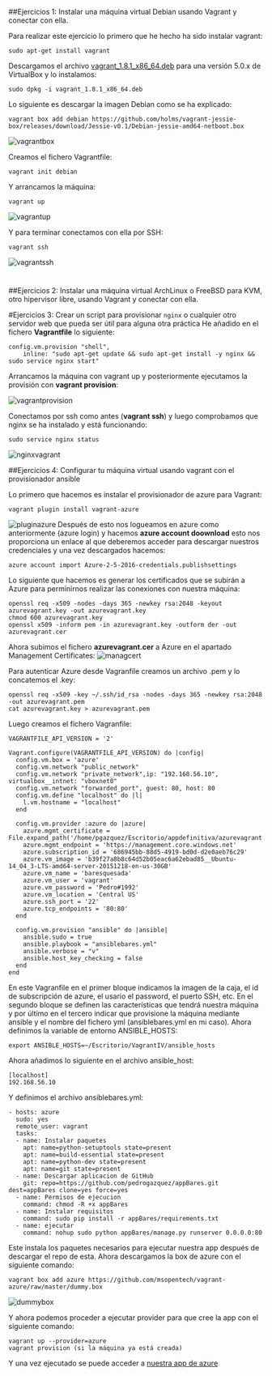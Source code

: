 ##Ejercicios 1: Instalar una máquina virtual Debian usando Vagrant y conectar con ella.

Para realizar este ejercicio lo primero que he hecho ha sido instalar vagrant:
```
sudo apt-get install vagrant
```
Descargamos el archivo [vagrant_1.8.1_x86_64.deb](https://releases.hashicorp.com/vagrant/1.8.1/) para una versión 5.0.x de VirtualBox y lo instalamos:
```
sudo dpkg -i vagrant_1.8.1_x86_64.deb
```
Lo siguiente es descargar la imagen Debian como se ha explicado:
```
vagrant box add debian https://github.com/holms/vagrant-jessie-box/releases/download/Jessie-v0.1/Debian-jessie-amd64-netboot.box
```

![vagrantbox](http://i1042.photobucket.com/albums/b422/Pedro_Gazquez_Navarrete/Captura%20de%20pantalla%20de%202016-02-04%20234853_zpsxlqy3ra5.png)

Creamos el fichero Vagrantfile:
```
vagrant init debian
```
Y arrancamos la máquina:
```
vagrant up
```

![vagrantup](http://i1042.photobucket.com/albums/b422/Pedro_Gazquez_Navarrete/Captura%20de%20pantalla%20de%202016-02-04%20235142_zpshy94hyui.png)

Y para terminar conectamos con ella por SSH:
```
vagrant ssh
```

![vagrantssh](http://i1042.photobucket.com/albums/b422/Pedro_Gazquez_Navarrete/Captura%20de%20pantalla%20de%202016-02-04%20235209_zpsld4tyu1r.png)

#
##Ejercicios 2: Instalar una máquina virtual ArchLinux o FreeBSD para KVM, otro hipervisor libre, usando Vagrant y conectar con ella. 




#Ejercicios 3: Crear un script para provisionar `nginx` o cualquier otro servidor web que pueda ser útil para alguna otra práctica
He añadido en el fichero **Vagrantfile** lo siguiente:
```
config.vm.provision "shell",
	inline: "sudo apt-get update && sudo apt-get install -y nginx && sudo service nginx start"
```
Arrancamos la máquina con vagrant up y posteriormente ejecutamos la provisión con **vagrant provision**:

![vagrantprovision](http://i1042.photobucket.com/albums/b422/Pedro_Gazquez_Navarrete/Captura%20de%20pantalla%20de%202016-02-05%20101153_zpswvaodxir.png)

Conectamos por ssh como antes (**vagrant ssh**) y luego comprobamos que nginx se ha instalado y está funcionando:
```
sudo service nginx status
```

![nginxvagrant](http://i1042.photobucket.com/albums/b422/Pedro_Gazquez_Navarrete/Captura%20de%20pantalla%20de%202016-02-05%20101250_zps1hepxrat.png)

##Ejercicios 4: Configurar tu máquina virtual usando vagrant con el provisionador ansible

Lo primero que hacemos es instalar el provisionador de azure para Vagrant:
```
vagrant plugin install vagrant-azure
```
![pluginazure](http://i1042.photobucket.com/albums/b422/Pedro_Gazquez_Navarrete/Captura%20de%20pantalla%20de%202016-02-07%20220453_zpsggqexnuv.png)
Después de esto nos logueamos en azure como anteriormente (azure login) y hacemos **azure account doownload**  esto nos proporciona un enlace al que deberemos acceder para descargar nuestros credenciales y una vez descargados hacemos:
```
azure account import Azure-2-5-2016-credentials.publishsettings
```
Lo siguiente que hacemos es generar los certificados que se subirán a Azure para perminirnos realizar las conexiones con nuestra máquina:
```
openssl req -x509 -nodes -days 365 -newkey rsa:2048 -keyout azurevagrant.key -out azurevagrant.key
chmod 600 azurevagrant.key
openssl x509 -inform pem -in azurevagrant.key -outform der -out azurevagrant.cer
```
Ahora subimos el fichero **azurevagrant.cer** a Azure en el apartado Management Certificates:
![managcert](http://i1042.photobucket.com/albums/b422/Pedro_Gazquez_Navarrete/Captura%20de%20pantalla%20de%202016-02-05%20164823_zpskywjh3fa.png)

Para autenticar Azure desde Vagranfile creamos un archivo .pem y lo concatemos el .key:
```
openssl req -x509 -key ~/.ssh/id_rsa -nodes -days 365 -newkey rsa:2048 -out azurevagrant.pem
cat azurevagrant.key > azurevagrant.pem
```
Luego creamos el fichero Vagranfile:
```
VAGRANTFILE_API_VERSION = '2'

Vagrant.configure(VAGRANTFILE_API_VERSION) do |config|
  config.vm.box = 'azure'
  config.vm.network "public_network"
  config.vm.network "private_network",ip: "192.168.56.10", virtualbox__intnet: "vboxnet0"
  config.vm.network "forwarded_port", guest: 80, host: 80
  config.vm.define "localhost" do |l|
    l.vm.hostname = "localhost"
  end

  config.vm.provider :azure do |azure|
    azure.mgmt_certificate = File.expand_path('/home/pgazquez/Escritorio/appdefinitiva/azurevagrant.pem')
    azure.mgmt_endpoint = 'https://management.core.windows.net'
    azure.subscription_id = '686945bb-88d5-4919-bd0d-d2e0aeb76c29'
    azure.vm_image = 'b39f27a8b8c64d52b05eac6a62ebad85__Ubuntu-14_04_3-LTS-amd64-server-20151218-en-us-30GB'
    azure.vm_name = 'baresquesada'
    azure.vm_user = 'vagrant'
    azure.vm_password = 'Pedro#1992'
    azure.vm_location = 'Central US' 
    azure.ssh_port = '22'
    azure.tcp_endpoints = '80:80'
  end

  config.vm.provision "ansible" do |ansible|
    ansible.sudo = true
    ansible.playbook = "ansiblebares.yml"
    ansible.verbose = "v"
    ansible.host_key_checking = false 
  end
end
```
En este Vagranfile en el primer bloque indicamos la imagen de la caja, el id de subscripción de azure, el usario el password, el puerto SSH, etc. En el segundo bloque se definen las características que tendrá nuestra máquina y por último en el tercero indicar que provisione la máquina mediante ansible y el nombre del fichero yml (ansiblebares.yml en mi caso).
Ahora definimos la variable de entorno ANSIBLE_HOSTS:
```
export ANSIBLE_HOSTS=~/Escritorio/VagrantIV/ansible_hosts
```
Ahora añadimos lo siguiente en el archivo ansible_host:
```
[localhost]
192.168.56.10
```
Y definimos el archivo ansiblebares.yml:
```
- hosts: azure
  sudo: yes
  remote_user: vagrant
  tasks:
  - name: Instalar paquetes 
    apt: name=python-setuptools state=present
    apt: name=build-essential state=present
    apt: name=python-dev state=present
    apt: name=git state=present
  - name: Descargar aplicacion de GitHub
    git: repo=https://github.com/pedrogazquez/appBares.git dest=appBares clone=yes force=yes
  - name: Permisos de ejecucion
    command: chmod -R +x appBares
  - name: Instalar requisitos
    command: sudo pip install -r appBares/requirements.txt
  - name: ejecutar
    command: nohup sudo python appBares/manage.py runserver 0.0.0.0:80
```

Este instala los paquetes necesarios para ejecutar nuestra app después de descargar el repo de esta.
Ahora descargamos la box de azure con el siguiente comando:
```
vagrant box add azure https://github.com/msopentech/vagrant-azure/raw/master/dummy.box

```
![dummybox](http://i1042.photobucket.com/albums/b422/Pedro_Gazquez_Navarrete/Captura%20de%20pantalla%20de%202016-02-05%20165928_zps2kqtfjqy.png)

Y ahora podemos proceder a ejecutar provider para que cree la app con el siguiente comando:
```
vagrant up --provider=azure
vagrant provision (si la máquina ya está creada)
```
Y una vez ejecutado se puede acceder a [nuestra app de azure](http://baresquesada.cloudapp.net/rango/)
